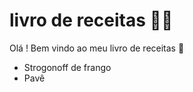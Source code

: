 # livro de receitas :woman_cook:

Olá ! Bem vindo ao meu livro de receitas :wave:

- Strogonoff de frango
- Pavê
